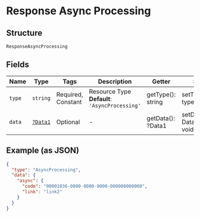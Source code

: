 
# Response Async Processing

## Structure

`ResponseAsyncProcessing`

## Fields

| Name | Type | Tags | Description | Getter | Setter |
|  --- | --- | --- | --- | --- | --- |
| `type` | `string` | Required, Constant | Resource Type<br>**Default**: `'AsyncProcessing'` | getType(): string | setType(string type): void |
| `data` | [`?Data1`](../../doc/models/data-1.md) | Optional | - | getData(): ?Data1 | setData(?Data1 data): void |

## Example (as JSON)

```json
{
  "type": "AsyncProcessing",
  "data": {
    "async": {
      "code": "00001036-0000-0000-0000-000000000000",
      "link": "link2"
    }
  }
}
```

